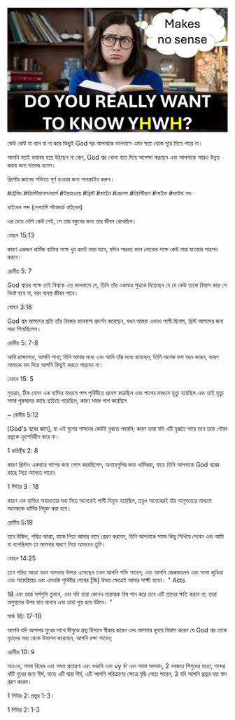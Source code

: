 ![Video cover image](../cover.jpg "cover photo")

কেউ কেউ যা বলে বা না করে কিছুই God শ্বর আপনাকে ভালবাসে এমন সত্য থেকে দূরে নিতে পারে না।

আপনি যতই ভয়াবহ হয়ে উঠছেন না কেন, God শ্বর খোলা হাত দিয়ে অপেক্ষা করছেন এবং আপনাকে আরও উন্নত করার জন্য দায়বদ্ধ হবেন।

খ্রিস্টের জ্ঞানের শক্তিতে পূর্ণ হওয়ার জন্য সাবস্ক্রাইব করুন।

#ট্রেন্ডিং #ক্রিস্টিয়ানসওয়ার্স #ইয়াহওয়ে #খ্রিস্ট #ভাইন #জেসস #ক্রিস্টিয়ান #লাইভ #ফাইথ গড

বাইবেল শব্দ (লেগ্যাসি স্ট্যান্ডার্ড বাইবেল)

এর চেয়ে বেশি কেউ নেই, সে তার বন্ধুদের জন্য তার জীবন রেখেছিল।

যোহন 15:13

কারণ একজন ধার্মিক ব্যক্তির পক্ষে খুব কমই মারা যাবে, যদিও সম্ভবত ভাল লোকের পক্ষে কেউ মারা যাওয়ার সাহসও করবে।

রোমীয় 5: 7

God শ্বরের পক্ষে তাই বিশ্বকে এত ভালবাসে যে, তিনি তাঁর একমাত্র পুত্রকে দিয়েছেন যে যে কেউ তাকে বিশ্বাস করে সে বিনষ্ট হবে না, বরং অনন্ত জীবন পাবে।

যোহন 3:16

God শ্বর আমাদের প্রতি তাঁর নিজের ভালবাসা প্রদর্শন করেছেন, যখন আমরা এখনও পাপী ছিলাম, খ্রিস্ট আমাদের জন্য মারা গিয়েছিলেন।

রোমীয় 5: 7-8

আমি দ্রাক্ষালতা, আপনি শাখা; যিনি আমার মধ্যে এবং আমি তাঁর মধ্যে রয়েছেন, তিনি অনেক ফল বহন করেন, কারণ আমাকে বাদ দিয়ে আপনি কিছুই করতে পারবেন না।

যোহন 15: 5

সুতরাং, ঠিক যেমন এক ব্যক্তির মাধ্যমে পাপ পৃথিবীতে প্রবেশ করেছিল এবং পাপের মাধ্যমে মৃত্যু হয়েছিল এবং তাই মৃত্যু সমস্ত পুরুষদের কাছে ছড়িয়ে পড়েছিল, কারণ সমস্ত পাপ করেছিল

~ রোমীয় 5:12

[God's শ্বরের জ্ঞান], যা এই যুগের শাসনের কেউই বুঝতে পারেনি; কারণ তারা যদি এটি বুঝতে পারে তবে তারা গৌরব প্রভুকে ক্রুশেবিহীন করে না।

1 করিন্থীয় 2: 8

কারণ খ্রিস্টও একবারে পাপের জন্য ভোগ করেছিলেন, অন্যায়গুলির জন্য ধার্মিকরা, যাতে তিনি আপনাকে God শ্বরের কাছে নিয়ে আসতে পারেন

1 পিটার 3 : 18

কারণ এক ব্যক্তির অবাধ্যতার মধ্য দিয়ে অনেকেই পাপী নিযুক্ত হয়েছিল, তবুও অনেকেরই যাঁর আনুগত্যের মাধ্যমে অনেককে ধার্মিক নিযুক্ত করা হবে।

রোমীয় 5:19

তবে উকিল, পবিত্র আত্মা, যাকে পিতা আমার নামে প্রেরণ করবেন, তিনি আপনাকে সমস্ত কিছু শিখিয়ে দেবেন এবং আমি যা বলেছিলাম তা আপনার স্মরণে নিয়ে আসবেন তুমি।

যোহন 14:25

তবে পবিত্র আত্মা যখন আপনার উপরে এসেছেন তখন আপনি শক্তি পাবেন; এবং আপনি জেরুজালেম এবং সমস্ত জুডিয়া এবং সামেরিয়ায় এবং এমনকি পৃথিবীর শেষের [জি] উভয় ক্ষেত্রেই আমার সাক্ষী হবেন। " Acts

18 এবং তারা সর্পগুলি তুলবে, এবং যদি তারা কোনও মারাত্মক বিষ পান করে তবে এটি তাদের ক্ষতি করবে না; তারা অসুস্থদের উপর হাত রাখবে এবং তারা সুস্থ হয়ে উঠবে। ”

মার্ক 16: 17-18

আপনি যদি আপনার মুখের সাথে যীশুকে প্রভু হিসাবে স্বীকার করেন এবং আপনার হৃদয়ে বিশ্বাস করেন যে God শ্বর তাকে মৃতদের মধ্য থেকে উত্থাপন করেছেন, আপনি রক্ষা পাবেন;

রোমীয় 10: 9

অতএব, সমস্ত বিদ্বেষ এবং সমস্ত প্রতারণা এবং ভণ্ডামি এবং vy র্ষা এবং সমস্ত অপবাদ, 2 নবজাত শিশুদের মতো, শব্দের খাঁটি দুধের জন্য দীর্ঘ, যাতে এটি দ্বারা দীর্ঘ, এটি আপনি পরিত্রাণের ক্ষেত্রে বৃদ্ধি পেতে পারেন, 3 যদি আপনি প্রভুর দয়া স্বাদ গ্রহণ করেন।

1 পিটার 2: প্রভুর 1-3।

1 পিটার 2: 1-3